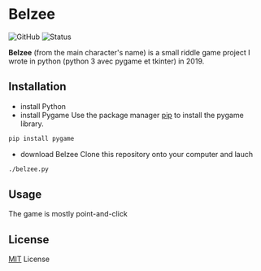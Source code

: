 # Belzee
![GitHub](https://img.shields.io/github/license/loune20/belzee) ![Status](https://img.shields.io/badge/status-inactive-lightgrey)

**Belzee** (from the main character's name) is a small riddle game project I wrote in python (python 3 avec pygame et tkinter) in 2019.

## Installation
- install Python
- install Pygame
Use the package manager [pip](https://pip.pypa.io/en/stable/) to install the pygame library.
```bash
pip install pygame
```
- download Belzee
Clone this repository onto your computer and lauch
```bash
./belzee.py
```

## Usage
The game is mostly point-and-click

## License
[MIT](https://choosealicense.com/licenses/mit/) License
